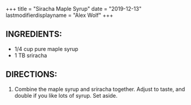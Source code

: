 +++
title = "Siracha Maple Syrup"
date = "2019-12-13"
lastmodifierdisplayname = "Alex Wolf"
+++

## INGREDIENTS:

* 1/4 cup pure maple syrup
* 1 TB sriracha

## DIRECTIONS:

1. Combine the maple syrup and sriracha together. Adjust to taste, and double if you like lots of syrup. Set aside.